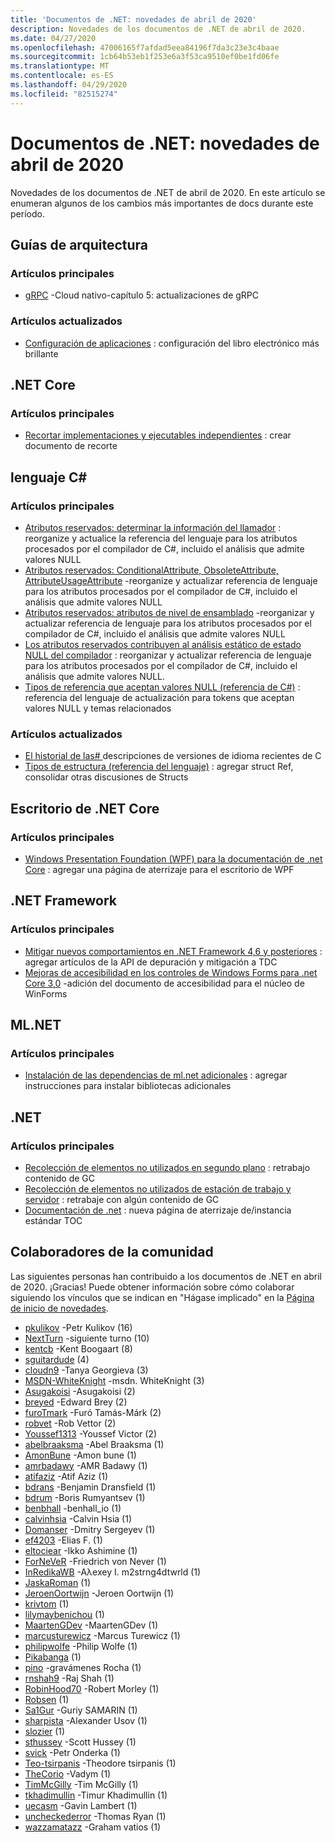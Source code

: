 ```yaml
---
title: 'Documentos de .NET: novedades de abril de 2020'
description: Novedades de los documentos de .NET de abril de 2020.
ms.date: 04/27/2020
ms.openlocfilehash: 47006165f7afdad5eea84196f7da3c23e3c4baae
ms.sourcegitcommit: 1cb64b53eb1f253e6a3f53ca9510ef0be1fd06fe
ms.translationtype: MT
ms.contentlocale: es-ES
ms.lasthandoff: 04/29/2020
ms.locfileid: "82515274"
---
```

# <a name="net-docs-whats-new-for-april-2020"></a>Documentos de .NET: novedades de abril de 2020

Novedades de los documentos de .NET de abril de 2020. En este artículo se enumeran algunos de los cambios más importantes de docs durante este período.

## <a name="architecture-guides"></a>Guías de arquitectura

### <a name="new-articles"></a>Artículos principales

- [gRPC](../architecture/cloud-native/grpc.md) -Cloud nativo-capítulo 5: actualizaciones de gRPC

### <a name="updated-articles"></a>Artículos actualizados

- [Configuración de aplicaciones](../architecture/blazor-for-web-forms-developers/config.md) : configuración del libro electrónico más brillante

## <a name="net-core"></a>.NET Core

### <a name="new-articles"></a>Artículos principales

- [Recortar implementaciones y ejecutables independientes](../core/deploying/trim-self-contained.md) : crear documento de recorte

## <a name="c-language"></a>lenguaje C#

### <a name="new-articles"></a>Artículos principales

- [Atributos reservados: determinar la información del llamador](../csharp/language-reference/attributes/caller-information.md) : reorganize y actualice la referencia del lenguaje para los atributos procesados por el compilador de C#, incluido el análisis que admite valores NULL
- [Atributos reservados: ConditionalAttribute, ObsoleteAttribute, AttributeUsageAttribute](../csharp/language-reference/attributes/general.md) -reorganize y actualizar referencia de lenguaje para los atributos procesados por el compilador de C#, incluido el análisis que admite valores NULL
- [Atributos reservados: atributos de nivel de ensamblado](../csharp/language-reference/attributes/global.md) -reorganizar y actualizar referencia de lenguaje para los atributos procesados por el compilador de C#, incluido el análisis que admite valores NULL
- [Los atributos reservados contribuyen al análisis estático de estado NULL del compilador](../csharp/language-reference/attributes/nullable-analysis.md) : reorganizar y actualizar referencia de lenguaje para los atributos procesados por el compilador de C#, incluido el análisis que admite valores NULL.
- [Tipos de referencia que aceptan valores NULL (referencia de C#)](../csharp/language-reference/builtin-types/nullable-reference-types.md) : referencia del lenguaje de actualización para tokens que aceptan valores NULL y temas relacionados

### <a name="updated-articles"></a>Artículos actualizados

- [El historial de las\# ](../csharp/whats-new/csharp-version-history.md) descripciones de versiones de idioma recientes de C
- [Tipos de estructura (referencia del lenguaje)](../csharp/language-reference/builtin-types/struct.md) : agregar struct Ref, consolidar otras discusiones de Structs

## <a name="net-core-desktop"></a>Escritorio de .NET Core

### <a name="new-articles"></a>Artículos principales

- [Windows Presentation Foundation (WPF) para la documentación de .net Core](../desktop-wpf/index.yml) : agregar una página de aterrizaje para el escritorio de WPF

## <a name="net-framework"></a>.NET Framework

### <a name="new-articles"></a>Artículos principales

- [Mitigar nuevos comportamientos en .NET Framework 4,6 y posteriores](../framework/migration-guide/mitigations.md) : agregar artículos de la API de depuración y mitigación a TDC
- [Mejoras de accesibilidad en los controles de Windows Forms para .net Core 3,0](../framework/winforms/windows-forms-accessibility-improvements.md) -adición del documento de accesibilidad para el núcleo de WinForms

## <a name="mlnet"></a>ML.NET

### <a name="new-articles"></a>Artículos principales

- [Instalación de las dependencias de ml.net adicionales](../machine-learning/how-to-guides/install-extra-dependencies.md) : agregar instrucciones para instalar bibliotecas adicionales

## <a name="net"></a>.NET

### <a name="new-articles"></a>Artículos principales

- [Recolección de elementos no utilizados en segundo plano](../standard/garbage-collection/background-gc.md) : retrabajo contenido de GC
- [Recolección de elementos no utilizados de estación de trabajo y servidor](../standard/garbage-collection/workstation-server-gc.md) : retrabaje con algún contenido de GC
- [Documentación de .net](../standard/index.yml) : nueva página de aterrizaje de/instancia estándar TOC

## <a name="community-contributors"></a>Colaboradores de la comunidad

Las siguientes personas han contribuido a los documentos de .NET en abril de 2020. ¡Gracias! Puede obtener información sobre cómo colaborar siguiendo los vínculos que se indican en "Hágase implicado" en la [Página de inicio de novedades](index.yml).

- [pkulikov](https://github.com/pkulikov) -Petr Kulikov (16)
- [NextTurn](https://github.com/NextTurn) -siguiente turno (10)
- [kentcb](https://github.com/kentcb) -Kent Boogaart (8)
- [sguitardude](https://github.com/sguitardude) (4)
- [cloudn9](https://github.com/cloudn9) -Tanya Georgieva (3)
- [MSDN-WhiteKnight](https://github.com/MSDN-WhiteKnight) -msdn. WhiteKnight (3)
- [Asugakoisi](https://github.com/Asugakoisi) -Asugakoisi (2)
- [breyed](https://github.com/breyed) -Edward Brey (2)
- [furoTmark](https://github.com/furoTmark) -Furó Tamás-Márk (2)
- [robvet](https://github.com/robvet) -Rob Vettor (2)
- [Youssef1313](https://github.com/Youssef1313) -Youssef Victor (2)
- [abelbraaksma](https://github.com/abelbraaksma) -Abel Braaksma (1)
- [AmonBune](https://github.com/AmonBune) -Amon bune (1)
- [amrbadawy](https://github.com/amrbadawy) -AMR Badawy (1)
- [atifaziz](https://github.com/atifaziz) -Atif Aziz (1)
- [bdrans](https://github.com/bdrans) -Benjamin Dransfield (1)
- [bdrum](https://github.com/bdrum) -Boris Rumyantsev (1)
- [benbhall](https://github.com/benbhall) -benhall_io (1)
- [calvinhsia](https://github.com/calvinhsia) -Calvin Hsia (1)
- [Domanser](https://github.com/Domanser) -Dmitry Sergeyev (1)
- [ef4203](https://github.com/ef4203) -Elias F. (1)
- [eltociear](https://github.com/eltociear) -Ikko Ashimine (1)
- [ForNeVeR](https://github.com/ForNeVeR) -Friedrich von Never (1)
- [InRedikaWB](https://github.com/InRedikaWB) -Aλexey I. m2strng4dtwrld (1)
- [JaskaRoman](https://github.com/JaskaRoman) (1)
- [JeroenOortwijn](https://github.com/JeroenOortwijn) -Jeroen Oortwijn (1)
- [krivtom](https://github.com/krivtom) (1)
- [lilymaybenichou](https://github.com/lilymaybenichou) (1)
- [MaartenGDev](https://github.com/MaartenGDev) -MaartenGDev (1)
- [marcusturewicz](https://github.com/marcusturewicz) -Marcus Turewicz (1)
- [philipwolfe](https://github.com/philipwolfe) -Philip Wolfe (1)
- [Pikabanga](https://github.com/Pikabanga) (1)
- [pino](https://github.com/pino) -gravámenes Rocha (1)
- [rnshah9](https://github.com/rnshah9) -Raj Shah (1)
- [RobinHood70](https://github.com/RobinHood70) -Robert Morley (1)
- [Robsen](https://github.com/robsen) (1)
- [Sa1Gur](https://github.com/Sa1Gur) -Guriy SAMARIN (1)
- [sharpista](https://github.com/sharpist) -Alexander Usov (1)
- [slozier](https://github.com/slozier) (1)
- [sthussey](https://github.com/sthussey) -Scott Hussey (1)
- [svick](https://github.com/svick) -Petr Onderka (1)
- [Teo-tsirpanis](https://github.com/teo-tsirpanis) -Theodore tsirpanis (1)
- [TheCorio](https://github.com/TheCorio) -Vadym (1)
- [TimMcGilly](https://github.com/TimMcGilly) -Tim McGilly (1)
- [tkhadimullin](https://github.com/tkhadimullin) -Timur Khadimullin (1)
- [uecasm](https://github.com/uecasm) -Gavin Lambert (1)
- [uncheckederror](https://github.com/uncheckederror) -Thomas Ryan (1)
- [wazzamatazz](https://github.com/wazzamatazz) -Graham vatios (1)
